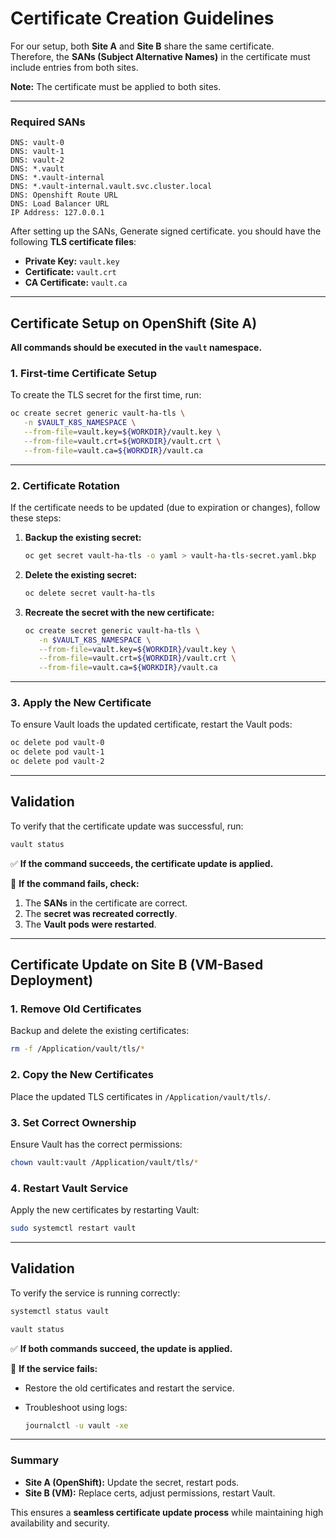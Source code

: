 # **Certificate Creation Guidelines**

For our setup, both **Site A** and **Site B** share the same certificate.  
Therefore, the **SANs (Subject Alternative Names)** in the certificate must include entries from both sites.

**Note:** The certificate must be applied to both sites.

---

### **Required SANs**
```
DNS: vault-0
DNS: vault-1
DNS: vault-2
DNS: *.vault
DNS: *.vault-internal
DNS: *.vault-internal.vault.svc.cluster.local
DNS: Openshift Route URL
DNS: Load Balancer URL
IP Address: 127.0.0.1

```

After setting up the SANs, Generate signed certificate. you should have the following **TLS certificate files**:  
- **Private Key:** `vault.key`  
- **Certificate:** `vault.crt`  
- **CA Certificate:** `vault.ca`  

---

## **Certificate Setup on OpenShift (Site A)**

**All commands should be executed in the `vault` namespace.**

### **1️. First-time Certificate Setup**
To create the TLS secret for the first time, run:

```bash
oc create secret generic vault-ha-tls \
   -n $VAULT_K8S_NAMESPACE \
   --from-file=vault.key=${WORKDIR}/vault.key \
   --from-file=vault.crt=${WORKDIR}/vault.crt \
   --from-file=vault.ca=${WORKDIR}/vault.ca
```

---

### **2️. Certificate Rotation**
If the certificate needs to be updated (due to expiration or changes), follow these steps:

1. **Backup the existing secret:**
   ```bash
   oc get secret vault-ha-tls -o yaml > vault-ha-tls-secret.yaml.bkp
   ```

2. **Delete the existing secret:**
   ```bash
   oc delete secret vault-ha-tls
   ```

3. **Recreate the secret with the new certificate:**
   ```bash
   oc create secret generic vault-ha-tls \
      -n $VAULT_K8S_NAMESPACE \
      --from-file=vault.key=${WORKDIR}/vault.key \
      --from-file=vault.crt=${WORKDIR}/vault.crt \
      --from-file=vault.ca=${WORKDIR}/vault.ca
   ```

---

### **3️. Apply the New Certificate**
To ensure Vault loads the updated certificate, restart the Vault pods:

```bash
oc delete pod vault-0 
oc delete pod vault-1
oc delete pod vault-2 
```

---

## **Validation**
To verify that the certificate update was successful, run:

```bash
vault status
```
✅ **If the command succeeds, the certificate update is applied.**  

🚨 **If the command fails, check:**
1. The **SANs** in the certificate are correct.
2. The **secret was recreated correctly**.
3. The **Vault pods were restarted**.

---

## **Certificate Update on Site B (VM-Based Deployment)**

### **1. Remove Old Certificates**
Backup and delete the existing certificates:

```bash
rm -f /Application/vault/tls/*
```

### **2️. Copy the New Certificates**
Place the updated TLS certificates in `/Application/vault/tls/`.

### **3️. Set Correct Ownership**
Ensure Vault has the correct permissions:

```bash
chown vault:vault /Application/vault/tls/*
```

### **4️. Restart Vault Service**
Apply the new certificates by restarting Vault:

```bash
sudo systemctl restart vault
```

---

## **Validation**
To verify the service is running correctly:

```bash
systemctl status vault
```

```bash
vault status
```

✅ **If both commands succeed, the update is applied.**  

🚨 **If the service fails:**
- Restore the old certificates and restart the service.
- Troubleshoot using logs:

  ```bash
  journalctl -u vault -xe
  ```

---

### **Summary**
- **Site A (OpenShift):** Update the secret, restart pods.
- **Site B (VM):** Replace certs, adjust permissions, restart Vault.

This ensures a **seamless certificate update process** while maintaining high availability and security.
